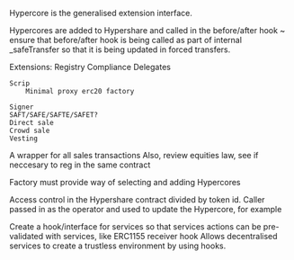 Hypercore is the generalised extension interface.

Hypercores are added to Hypershare and called in the before/after hook ~ ensure that before/after hook is being called as part of internal _safeTransfer so that it is being updated in forced transfers.

Extensions:
	Registry
	Compliance 
	Delegates
	
	Scrip
		Minimal proxy erc20 factory

	Signer
	SAFT/SAFE/SAFTE/SAFET?
	Direct sale
	Crowd sale
	Vesting


A wrapper for all sales transactions
Also, review equities law, see if neccesary to reg in the same contract

Factory must provide way of selecting and adding Hypercores

Access control in the Hypershare contract divided by token id. Caller passed in as the operator and used to update the Hypercore, for example 

Create a hook/interface for services so that services actions can be pre-validated with services, like ERC1155 receiver hook
Allows decentralised services to create a trustless environment by using hooks.